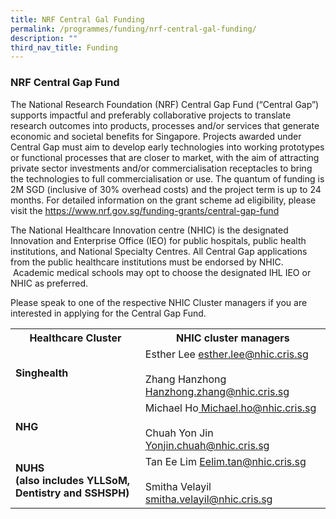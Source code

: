 ```yaml
---
title: NRF Central Gal Funding
permalink: /programmes/funding/nrf-central-gal-funding/
description: ""
third_nav_title: Funding
---
```

### NRF Central Gap Fund

The National Research Foundation (NRF) Central Gap Fund (“Central Gap”) supports impactful and preferably collaborative projects to translate research outcomes into products, processes and/or services that generate economic and societal benefits for Singapore. Projects awarded under Central Gap must aim to develop early technologies into working prototypes or functional processes that are closer to market, with the aim of attracting private sector investments and/or commercialisation receptacles to bring the technologies to full commercialisation or use. The quantum of funding is 2M SGD (inclusive of 30% overhead costs) and the project term is up to 24 months. For detailed information on the grant scheme ad eligibility, please visit the https://www.nrf.gov.sg/funding-grants/central-gap-fund&nbsp;

The National Healthcare Innovation centre (NHIC) is the designated Innovation and Enterprise Office (IEO) for public hospitals, public health institutions, and National Specialty Centres. All Central Gap applications from the public healthcare institutions must be endorsed by NHIC. &nbsp;Academic medical schools may opt to choose the designated IHL IEO or NHIC as preferred.

Please speak to one of the respective NHIC Cluster managers if you are interested in
applying for the Central Gap Fund.

<table>
	<tbody>
		<tr>
			<th>
				Healthcare Cluster
			</th>
			<th>
				NHIC cluster managers
			</th>
		</tr>
		<tr>
			<td><b>Singhealth</b></td>
			<td>Esther Lee <a href="mailto:esther.lee@nhic.cris.sg"> esther.lee@nhic.cris.sg</a> <br><br>
				Zhang Hanzhong <a href="mailto:Hanzhong.zhang@nhic.cris.sg"> Hanzhong.zhang@nhic.cris.sg</a>
			</td>
		</tr>
		<tr>
			<td><b>NHG</b></td>
			<td>Michael Ho<a href="mailto:Michael.ho@nhic.cris.sg"> Michael.ho@nhic.cris.sg</a><br><br>
							Chuah Yon Jin<a href="mailto:Yonjin.chuah@nhic.cris.sg"> Yonjin.chuah@nhic.cris.sg</a>
			</td>
		</tr>
		<tr>
			<td><b>NUHS<br>
	(also includes YLLSoM, Dentistry and SSHSPH)</b></td>
			<td>Tan Ee Lim <a href="mailto:Eelim.tan@nhic.cris.sg"> Eelim.tan@nhic.cris.sg</a> <br><br>
				Smitha Velayil <a href="mailto:smitha.velayil@nhic.cris.sg"> smitha.velayil@nhic.cris.sg</a>
			</td>
		</tr>
			</tbody></table>